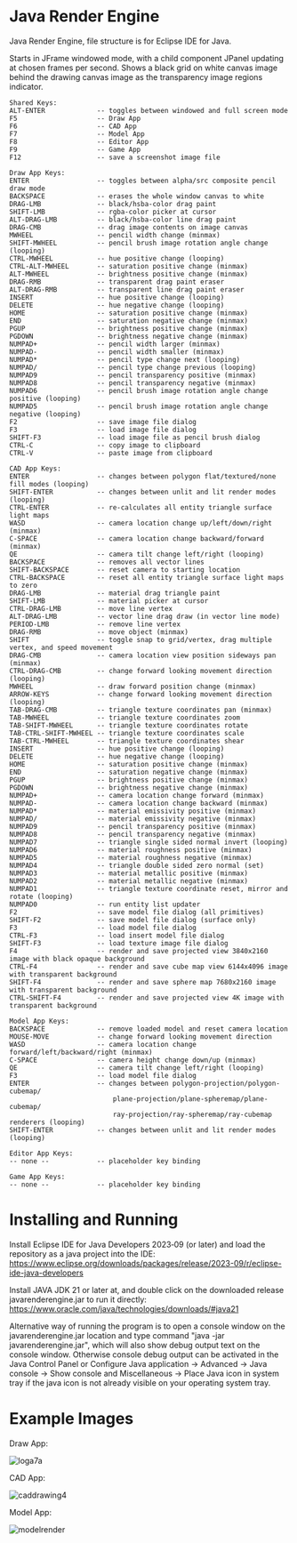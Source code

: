 # Java Render Engine
Java Render Engine, file structure is for Eclipse IDE for Java.

Starts in JFrame windowed mode, with a child component JPanel updating at chosen frames per second.
Shows a black grid on white canvas image behind the drawing canvas image as the transparency image regions indicator.

```
Shared Keys:
ALT-ENTER             -- toggles between windowed and full screen mode
F5                    -- Draw App
F6                    -- CAD App
F7                    -- Model App
F8                    -- Editor App
F9                    -- Game App
F12                   -- save a screenshot image file

Draw App Keys:
ENTER                 -- toggles between alpha/src composite pencil draw mode
BACKSPACE             -- erases the whole window canvas to white
DRAG-LMB              -- black/hsba-color drag paint
SHIFT-LMB             -- rgba-color picker at cursor
ALT-DRAG-LMB          -- black/hsba-color line drag paint
DRAG-CMB              -- drag image contents on image canvas
MWHEEL                -- pencil width change (minmax)
SHIFT-MWHEEL          -- pencil brush image rotation angle change (looping)
CTRL-MWHEEL           -- hue positive change (looping)
CTRL-ALT-MWHEEL       -- saturation positive change (minmax)
ALT-MWHEEL            -- brightness positive change (minmax)
DRAG-RMB              -- transparent drag paint eraser
ALT-DRAG-RMB          -- transparent line drag paint eraser
INSERT                -- hue positive change (looping)
DELETE                -- hue negative change (looping)
HOME                  -- saturation positive change (minmax)
END                   -- saturation negative change (minmax)
PGUP                  -- brightness positive change (minmax)
PGDOWN                -- brightness negative change (minmax)
NUMPAD+               -- pencil width larger (minmax)
NUMPAD-               -- pencil width smaller (minmax)
NUMPAD*               -- pencil type change next (looping)
NUMPAD/               -- pencil type change previous (looping)
NUMPAD9               -- pencil transparency positive (minmax)
NUMPAD8               -- pencil transparency negative (minmax)
NUMPAD6               -- pencil brush image rotation angle change positive (looping)
NUMPAD5               -- pencil brush image rotation angle change negative (looping)
F2                    -- save image file dialog
F3                    -- load image file dialog
SHIFT-F3              -- load image file as pencil brush dialog
CTRL-C                -- copy image to clipboard
CTRL-V                -- paste image from clipboard

CAD App Keys:
ENTER                 -- changes between polygon flat/textured/none fill modes (looping)
SHIFT-ENTER           -- changes between unlit and lit render modes (looping)
CTRL-ENTER            -- re-calculates all entity triangle surface light maps
WASD                  -- camera location change up/left/down/right (minmax)
C-SPACE               -- camera location change backward/forward (minmax)
QE                    -- camera tilt change left/right (looping)
BACKSPACE             -- removes all vector lines
SHIFT-BACKSPACE       -- reset camera to starting location
CTRL-BACKSPACE        -- reset all entity triangle surface light maps to zero
DRAG-LMB              -- material drag triangle paint
SHIFT-LMB             -- material picker at cursor
CTRL-DRAG-LMB         -- move line vertex
ALT-DRAG-LMB          -- vector line drag draw (in vector line mode)
PERIOD-LMB            -- remove line vertex
DRAG-RMB              -- move object (minmax)
SHIFT                 -- toggle snap to grid/vertex, drag multiple vertex, and speed movement
DRAG-CMB              -- camera location view position sideways pan (minmax)
CTRL-DRAG-CMB         -- change forward looking movement direction (looping)
MWHEEL                -- draw forward position change (minmax)
ARROW-KEYS            -- change forward looking movement direction (looping)
TAB-DRAG-CMB          -- triangle texture coordinates pan (minmax)
TAB-MWHEEL            -- triangle texture coordinates zoom
TAB-SHIFT-MWHEEL      -- triangle texture coordinates rotate
TAB-CTRL-SHIFT-MWHEEL -- triangle texture coordinates scale
TAB-CTRL-MWHEEL       -- triangle texture coordinates shear
INSERT                -- hue positive change (looping)
DELETE                -- hue negative change (looping)
HOME                  -- saturation positive change (minmax)
END                   -- saturation negative change (minmax)
PGUP                  -- brightness positive change (minmax)
PGDOWN                -- brightness negative change (minmax)
NUMPAD+               -- camera location change forward (minmax)
NUMPAD-               -- camera location change backward (minmax)
NUMPAD*               -- material emissivity positive (minmax)
NUMPAD/               -- material emissivity negative (minmax)
NUMPAD9               -- pencil transparency positive (minmax)
NUMPAD8               -- pencil transparency negative (minmax)
NUMPAD7               -- triangle single sided normal invert (looping)
NUMPAD6               -- material roughness positive (minmax)
NUMPAD5               -- material roughness negative (minmax)
NUMPAD4               -- triangle double sided zero normal (set)
NUMPAD3               -- material metallic positive (minmax)
NUMPAD2               -- material metallic negative (minmax)
NUMPAD1               -- triangle texture coordinate reset, mirror and rotate (looping)
NUMPAD0               -- run entity list updater
F2                    -- save model file dialog (all primitives)
SHIFT-F2              -- save model file dialog (surface only)
F3                    -- load model file dialog
CTRL-F3               -- load insert model file dialog
SHIFT-F3              -- load texture image file dialog
F4                    -- render and save projected view 3840x2160 image with black opaque background
CTRL-F4               -- render and save cube map view 6144x4096 image with transparent background
SHIFT-F4              -- render and save sphere map 7680x2160 image with transparent background
CTRL-SHIFT-F4         -- render and save projected view 4K image with transparent background

Model App Keys:
BACKSPACE             -- remove loaded model and reset camera location
MOUSE-MOVE            -- change forward looking movement direction
WASD                  -- camera location change forward/left/backward/right (minmax)
C-SPACE               -- camera height change down/up (minmax)
QE                    -- camera tilt change left/right (looping)
F3                    -- load model file dialog
ENTER                 -- changes between polygon-projection/polygon-cubemap/
                          plane-projection/plane-spheremap/plane-cubemap/
                          ray-projection/ray-spheremap/ray-cubemap renderers (looping)
SHIFT-ENTER           -- changes between unlit and lit render modes (looping)

Editor App Keys:
-- none --            -- placeholder key binding

Game App Keys:
-- none --            -- placeholder key binding
```

# Installing and Running

Install Eclipse IDE for Java Developers 2023‑09 (or later) and load the repository as a java project into the IDE:
https://www.eclipse.org/downloads/packages/release/2023-09/r/eclipse-ide-java-developers

Install JAVA JDK 21 or later at, and double click on the downloaded release javarenderengine.jar to run it directly:
https://www.oracle.com/java/technologies/downloads/#java21

Alternative way of running the program is to open a console window on the javarenderengine.jar location and type command
"java -jar javarenderengine.jar", which will also show debug output text on the console window. Otherwise console debug output
can be activated in the Java Control Panel or Configure Java application -> Advanced -> Java console -> Show console and
Miscellaneous -> Place Java icon in system tray if the java icon is not already visible on your operating system tray.

# Example Images

Draw App:

![loga7a](https://github.com/goofyseeker311/javarenderengine/assets/19920254/f75e6fbe-1dde-42ea-b4d4-dc12c2203ab4)

CAD App:

![caddrawing4](https://github.com/goofyseeker311/javarenderengine/assets/19920254/19f1a3ce-23e7-43c0-8dfe-c5ff7c5e83f0)

Model App:

![modelrender](https://github.com/goofyseeker311/javarenderengine/assets/19920254/ae8251b3-419f-4578-83af-0bd4474a9231)
